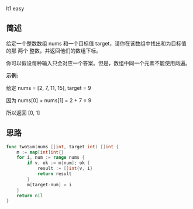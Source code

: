 lt1 easy
## 简述
给定一个整数数组 nums 和一个目标值 target，请你在该数组中找出和为目标值的那 两个 整数，并返回他们的数组下标。

你可以假设每种输入只会对应一个答案。但是，数组中同一个元素不能使用两遍。

**示例:**

给定 nums = [2, 7, 11, 15], target = 9

因为 nums[0] + nums[1] = 2 + 7 = 9

所以返回 [0, 1]


## 思路
```go
func twoSum(nums []int, target int) []int {
	m := map[int]int{}
	for i, num := range nums {
		if v, ok := m[num]; ok {
			result := []int{v, i}
			return result
		}
		m[target-num] = i
	}
	return nil
}
```